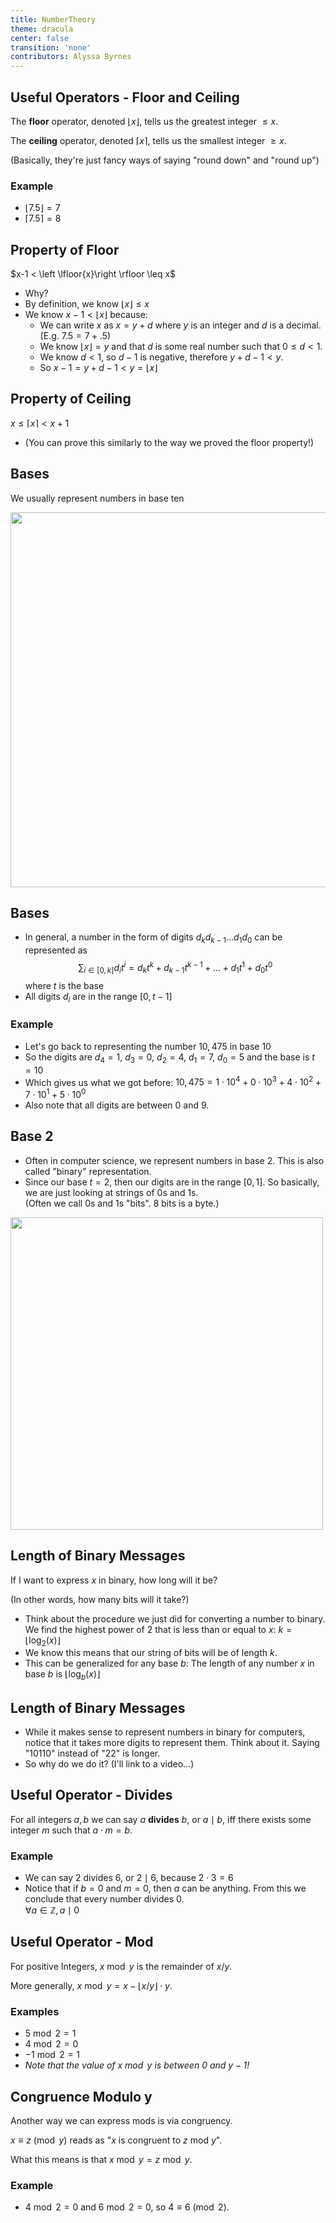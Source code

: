 ```yaml
---
title: NumberTheory
theme: dracula
center: false
transition: 'none'
contributors: Alyssa Byrnes
---
```



<div id="content">
</div>



## Useful Operators - Floor and Ceiling
<div id="content">

The **floor** operator, denoted $\left \lfloor{x}\right \rfloor$, tells us the greatest integer $\leq x$.

The **ceiling** operator, denoted $\left \lceil{x}\right \rceil$,  tells us the smallest integer $\geq x$.

(Basically, they're just fancy ways of saying "round down" and "round up")

### Example

- $\left \lfloor{7.5}\right \rfloor = 7$ <br>
- $\left \lceil{7.5}\right \rceil = 8$



</div>


## Property of Floor
<div id="content">
$x-1 < \left \lfloor{x}\right \rfloor \leq x$

- Why?
- By definition, we know $\left \lfloor{x}\right \rfloor \leq x$
- We know $x-1 < \left \lfloor{x}\right \rfloor$ because:
    - We can write $x$ as $x = y + d$ where $y$ is an integer and $d$ is a decimal. (E.g. $7.5 = 7 + .5$)
    - We know $\left \lfloor{x}\right \rfloor = y$ and that $d$ is some real number such that $0 \leq d < 1$.
    - We know $d < 1$, so $d-1$ is negative, therefore $y + d - 1 < y$.
    - So $x - 1 = y + d - 1 < y = \left \lfloor{x}\right \rfloor$ 
</div>


## Property of Ceiling
<div id="content">

$x \leq \left \lceil{x}\right \rceil < x + 1$

- (You can prove this similarly to the way we proved the floor property!)

</div>


## Bases
<div id="content">

We usually represent numbers in base ten

<img src="https://i.imgur.com/8dmbsc7.png" width="600"/>


</div>


## Bases
<div id="content">

- In general, a number in the form of digits $d_k d_{k-1} \ldots d_1 d_0$ can be represented as
$$\sum_{i\in[0,k]}d_i t^i = d_kt^k + d_{k-1}t^{k-1}+ \ldots + d_1t^1 + d_0t^0$$ where $t$ is the base
- All digits $d_i$ are in the range $[0,t-1]$

### Example

- Let's go back to representing the number $10,475$ in base $10$
- So the digits are $d_4 = 1$, $d_3 = 0$, $d_2 = 4$, $d_1 = 7$, $d_0 = 5$ and the base is $t = 10$
- Which gives us what we got before: $10,475 = 1 \cdot 10^4 + 0 \cdot 10^3 + 4 \cdot 10^2 + 7 \cdot 10^1 + 5 \cdot 10^0$
- Also note that all digits are between $0$ and $9$.
</div>


## Base 2
<div id="left">

- Often in computer science, we represent numbers in base $2$. This is also called "binary" representation.
- Since our base $t = 2$, then our digits are in the range $[0,1]$. So basically, we are just looking at strings of $0$s and $1$s. <br> (Often we call $0$s and $1$s "bits". $8$ bits is a byte.)

</div>

<div id="right">

<img src="https://i.imgur.com/brCatgF.png" width="500"/>


</div>


<!-- ## In Class Assignment
<div id="content">

In groups, write (in English) the procedure for converting a number from binary to base 10. 

Then, write the procedure for converting a number from base 10 to binary.

Hint: start by thinking what steps would you take to convert $10110$ to $22$ and $22$ to $10110$, then generalize it to any number.

You can submit this as a group on Gradescope!

(It's okay if you're wrong! We will go over the right answer after you submit. The idea is to just see that you put effort in.)


</div> -->


## Length of Binary Messages 
<div id="content">

If I want to express $x$ in binary, how long will it be? 

(In other words, how many bits will it take?)

-  Think about the procedure we just did for converting a number to binary. We find the highest power of $2$ that is less than or equal to $x$: $k = \left \lfloor{\log_2(x)}\right \rfloor$
-  We know this means that our string of bits will be of length $k$.
-  This can be generalized for any base $b$: The length of any number $x$ in base $b$ is $\left \lfloor{\log_b(x)}\right \rfloor$

</div>


## Length of Binary Messages
<div id="content">

- While it makes sense to represent numbers in binary for computers, notice that it takes more digits to represent them. Think about it. Saying "$10110$" instead of "$22$" is longer. 
- So why do we do it? (I'll link to a video...)

</div>


## Useful Operator - Divides

For all integers $a,b$ we can say $a$ **divides** $b$, or $a \mid b$, iff there exists some integer $m$ such that $a\cdot m = b$.

### Example

- We can say $2$ divides $6$, or $2 \mid 6$, because $2 \cdot 3 = 6$
- Notice that if $b = 0$ and $m = 0$, then $a$ can be anything. From this we conclude that every number divides $0$. <br>
$\forall a \in \mathbb{Z}, a \mid 0$


## Useful Operator - Mod
<div id="content">

For positive Integers, $x \bmod y$ is the remainder of $x/y$.

More generally, $x \bmod y = x - \left \lfloor{x/y}\right \rfloor \cdot y$.

### Examples

-  $5 \bmod 2 = 1$
-  $4 \bmod 2 = 0$
-  $-1 \bmod 2 = 1$
- *Note that the value of $x \bmod y$ is between $0$ and $y-1$!*

    
    

</div>


## Congruence Modulo y
<div id="content">

Another way we can express mods is via congruency.

$x \equiv z \pmod y$ reads as "$x$ is congruent to $z$ mod $y$".

What this means is that $x \bmod y = z \bmod y$.

### Example

-  $4 \bmod 2 = 0$ and $6 \bmod 2 = 0$, so $4 \equiv 6 \pmod 2$.


</div>












